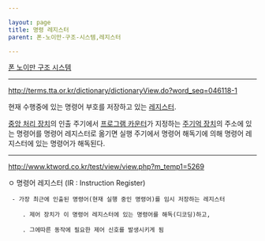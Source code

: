 ```yaml
---

layout: page
title: 명령 레지스터
parent: 폰-노이만-구조-시스템,레지스터

---
```



[폰 노이만 구조 시스템](폰-노이만-구조-시스템.md)

***

<http://terms.tta.or.kr/dictionary/dictionaryView.do?word_seq=046118-1>

현재 수행중에 있는 명령어 부호를 저장하고 있는 [레지스터](레지스터.md). 

[중앙 처리 장치](중앙-처리-장치.md)의 인출 주기에서 [프로그램 카운터](프로그램-카운터.md)가 지정하는 [주기억 장치](주기억-장치.md)의 주소에 있는 명령어를 명령어 레지스터로 옮기면 실행 주기에서 명령어 해독기에 의해 명령어 레지스터에 있는 명령어가 해독된다.

***

<http://www.ktword.co.kr/test/view/view.php?m_temp1=5269>

  ㅇ 명령어 레지스터 (IR : Instruction Register)

     - 가장 최근에 인출된 명령어(현재 실행 중인 명령어)를 임시 저장하는 레지스터

        . 제어 장치가 이 명령어 레지스터에 있는 명령어를 해독(디코딩)하고,

        . 그에따른 동작에 필요한 제어 신호를 발생시키게 됨
